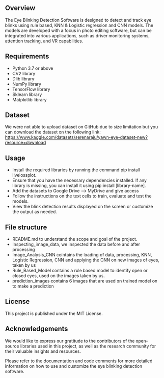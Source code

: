 ## **Overview**

The Eye Blinking Detection Software is designed to detect and track eye blinks using rule based, KNN & Logistic regression and CNN models. The models are developed with a focus in photo editing software, but can be integrated into various applications, such as driver monitoring systems, attention tracking, and VR capabilities.

## **Requirements**

- Python 3.7 or above
- CV2 library
- Dlib library
- NumPy library
- TensorFlow library
- Sklearn library
- Matplotlib library

## Dataset
We were not able to upload dataset on GitHub due to size limitation but you can download the dataset on the following link: https://www.kaggle.com/datasets/serenaraju/yawn-eye-dataset-new?resource=download 

## **Usage**

- Install the required libraries by running the command pip install livelossplot.
- Ensure that you have the necessary dependencies installed. If any library is missing, you can install it using pip install [library-name].
- Add the datasets to Google Drive --> MyDrive and give access
- Follow the instructions on the text cells to train, evaluate and test the models.
- View the blink detection results displayed on the screen or customize the output as needed.

## **File structure**

- README.md to understand the scope and goal of the project. 
- Inspecting_image_data, we inspected the data before and after processing
- Image_Analysis_CNN cointains the loading of data, processing, KNN, Logistic Regression, CNN and applying the CNN on new images of eyes, taken by us 
- Rule_Based_Model contains a rule based model to identify open or closed eyes, used on the images taken by us. 
- prediction_images contains 6 images that are used on trained model on to make a prediction 


## **License**

This project is published under the MIT License.

## **Acknowledgements**

We would like to express our gratitude to the contributors of the open-source libraries used in this project, as well as the research community for their valuable insights and resources.

Please refer to the documentation and code comments for more detailed information on how to use and customize the eye blinking detection software.
